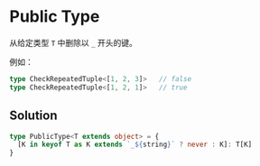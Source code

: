 # Public Type

从给定类型 `T` 中删除以 `_` 开头的键。

例如：

```ts
type CheckRepeatedTuple<[1, 2, 3]>   // false
type CheckRepeatedTuple<[1, 2, 1]>   // true
```

## Solution

```ts
type PublicType<T extends object> = {
  [K in keyof T as K extends `_${string}` ? never : K]: T[K]
}
```
